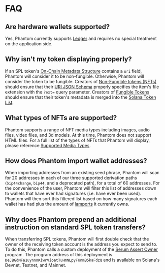 # FAQ

## Are hardware wallets supported?

Yes, Phantom currently supports [Ledger](https://www.ledger.com) and requires no special treatment on the application side.

## Why isn't my token displaying properly?

If an SPL token's [On-Chain Metadata Structure](../best-practices/tokens/on-chain-metadata.md#metadata-structure) contains a `uri` field, Phantom will consider it to be non-fungible. Otherwise, Phantom will consider the token to be fungible. Creators of [Non-Fungible tokens (NFTs)](../best-practices/tokens/non-fungible-tokens.md) should ensure that their [URI JSON Schema](../best-practices/tokens/non-fungible-tokens.md#uri-json-schema) properly specifies the item's file extension with the `?ext=` query parameter. Creators of [Fungible Tokens](../best-practices/tokens/tokens.md) should ensure that their token's metadata is merged into the [Solana Token List](https://github.com/solana-labs/token-list).

## What types of NFTs are supported?

Phantom supports a range of NFT media types including images, audio files, video files, and 3d models. At this time, Phantom does not support HTML files. For a full list of the types of NFTs that Phantom will display, please reference [Supported Media Types](../best-practices/tokens/non-fungible-tokens.md#supported-media-types).

## How does Phantom import wallet addresses?

When importing addresses from an existing seed phrase, Phantom will scan for 20 addresses in each of our three supported derivation paths (`bip44change`, `bip44`, and a deprecated path), for a total of 60 addresses. For the convenience of the user, Phantom will filter this list of addresses down to wallets that have ever had signatures (i.e. have ever been used). Phantom will then sort this filtered list based on how many signatures each wallet has had plus the amount of [lamports](https://docs.solana.com/terminology#lamport) it currently owns. &#x20;

## Why does Phantom prepend an additional instruction on standard SPL token transfers?

When transferring SPL tokens, Phantom will first double check that the owner of the receiving token account is the address you expect to send to. To do this, Phantom calls a custom deployment of the [Serum Assert Owner](https://github.com/project-serum/serum-dex/tree/6138ca98280f6433deecde560f3d23cc4a749bae/assert-owner) program. The program address of this deployment is `DeJBGdMFa1uynnnKiwrVioatTuHmNLpyFKnmB5kaFdzQ` and is available on Solana's Devnet, Testnet, and Mainnet.
